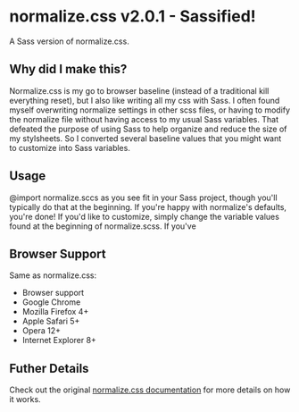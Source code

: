 # normalize.css v2.0.1 - Sassified!

A Sass version of normalize.css.

## Why did I make this?

Normalize.css is my go to browser baseline (instead of a traditional kill everything reset), but I also like writing all my css with Sass. I often found myself overwriting normalize settings in other scss files, or having to modify the normalize file without having access to my usual Sass variables. That defeated the purpose of using Sass to help organize and reduce the size of my stylsheets. So I converted several baseline values that you might want to customize into Sass variables.

## Usage

@import normalize.sccs as you see fit in your Sass project, though you'll typically do that at the beginning. If you're happy with normalize's defaults, you're done! If you'd like to customize, simply change the variable values found at the beginning of normalize.scss. If you've

## Browser Support

Same as normalize.css:

* Browser support
* Google Chrome
* Mozilla Firefox 4+
* Apple Safari 5+
* Opera 12+
* Internet Explorer 8+

## Futher Details

Check out the original [normalize.css documentation](https://github.com/necolas/normalize.css/
) for more details on how it works.
